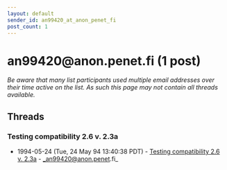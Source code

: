 ```yaml
---
layout: default
sender_id: an99420_at_anon_penet_fi
post_count: 1
---
```


# an99420<span>@</span>anon.penet.fi (1 post)

_Be aware that many list participants used multiple email addresses over their time active on the list. As such this page may not contain all threads available._

## Threads

### Testing compatibility 2.6 v. 2.3a
+ 1994-05-24 (Tue, 24 May 94 13:40:38 PDT) - [Testing compatibility 2.6 v. 2.3a](/archive/1994/05/b01ca607e99184c282944808d34096ffc952bc077052b0b39dc50c2ce8333d4c) - _an99420@anon.penet.fi_

